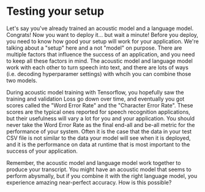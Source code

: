# Testing your setup

Let's say you've already trained an acoustic model and a language model. Congrats! Now you want to deploy it... but wait a minute! Before you deploy, you need to know how good your setup will work for your application. We're talking about a "setup" here and a not "model" on purpose. There are multiple factors that influence the success of an application, and you need to keep all these factors in mind. The acoustic model and language model work with each other to turn speech into text, and there are lots of ways (i.e. decoding hyperparamer settings) with whcih you can combine those two models.

During acoustic model training with Tensorflow, you hopefully saw the training and validation Loss go down over time, and eventually you got scores called the "Word Error Rate" and the "Character Error Rate". These scores are the typical ones reported for speech recognition applications, but their usefulness will vary a lot for you and your application. You should never take the Word Error Rate as the final end-all and be-all metric for the performance of your system. Often it is the case that the data in your test CSV file is not similar to the data your model will see when it is deployed, and it is the performance on data at runtime that is most important to the success of your application.

Remember, the acoustic model and language model work together to produce your transcript. You might have an acoustic model that seems to perform abysmally, but if you combine it with the right language model, you experience amazing near-perfect accuracy. How is this possible?